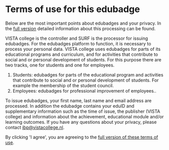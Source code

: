 # Terms of use for this edubadge

Below are the most important points about edubadges and your privacy. In the [full version](https://raw.githubusercontent.com/edubadges/privacy/master/vista-college/edubadges-nonformal-text-en.md) detailed information about this processing can be found.

VISTA college is the controller and SURF is the processor for issuing edubadges. For the edubadges platform to function, it is necessary to process your personal data. VISTA college uses edubadges for parts of its educational programs and curriculum, and for activities that contribute to social and or personal development of students. For this purpose there are two tracks, one for students and one for employees.
1. Students: edubadges for parts of the educational program and activities that contribute to social and or personal development of students. For example the membership of the student council.
2. Employees: edubadges for professional improvement of employees..

To issue edubadges, your first name, last name and email address are processed. In addition the edubadge contains your eduID and supplementary information such as the time of issue, the publisher (VISTA college) and information about the achievement, educational module and/or learning outcomes. If you have any questions about your privacy, please contact [ibp@vistacollege.nl](mailto:ibp@vistacollege.nl).

By clicking 'I agree', you are agreeing to the [full version of these terms of use](https://raw.githubusercontent.com/edubadges/privacy/master/vista-college/edubadges-nonformal-text-en.md).